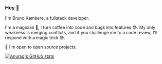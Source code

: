 ### Hey 👋

I'm Bruno Kambere, a fullstack developer.

I'm a magician 🤗, I turn coffee into code and bugs into features 😎. 
My only weakness is merging conflicts, and if you challenge me to a code review, I'll respond with a magic trick 😎.

🙌 I'm open to open source projects.

[![Anurag's GitHub stats](https://github-readme-stats-kamberebr.vercel.app/api?username=kambereBr&show_icons=true&theme=radical)](https://github.com/anuraghazra/github-readme-stats)
